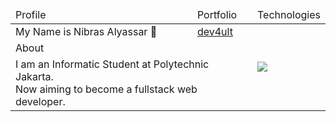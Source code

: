 <table>
    <thead>
        <tr>
            <td>Profile</td>
            <td>Portfolio</td>
            <td>Technologies</td>
        </tr>
    </thead>
    <tbody>
        <tr>
            <td>My Name is Nibras Alyassar 👋</td>
            <td>
                <a href="https://portofolio-dev4ult.vercel.app/">dev4ult</a>
            </td>
            <td rowspan="3">
                <img align="left" src="https://skillicons.dev/icons?i=laravel,codeigniter,go,react,nodejs,express,mongodb,php,tailwind,javascript,git,github,mysql,flask&perline=5" />
            </td>
        </tr>
        <tr>
          <td colspan="2">About</td>
        </tr>
        <tr>
            <td colspan="2"> I am an Informatic Student at Polytechnic Jakarta. <br/>
                Now aiming to become a fullstack web developer.
            </td>
        </tr>  
    </tbody>
</table>
